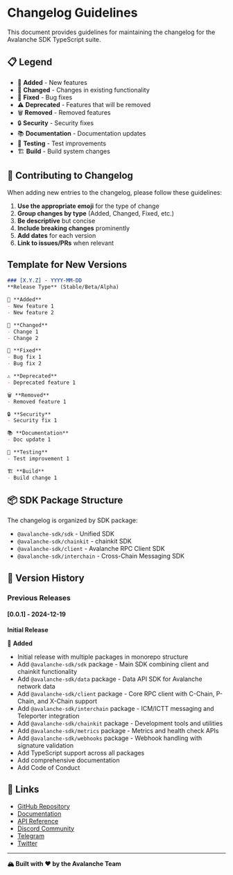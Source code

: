 # Changelog Guidelines

This document provides guidelines for maintaining the changelog for the Avalanche SDK TypeScript suite.

## 📋 Legend

- 🚀 **Added** - New features
- 🔧 **Changed** - Changes in existing functionality
- 🐛 **Fixed** - Bug fixes
- ⚠️ **Deprecated** - Features that will be removed
- 🗑️ **Removed** - Removed features
- 🔒 **Security** - Security fixes
- 📚 **Documentation** - Documentation updates
- 🧪 **Testing** - Test improvements
- 🏗️ **Build** - Build system changes

## 📝 Contributing to Changelog

When adding new entries to the changelog, please follow these guidelines:

1. **Use the appropriate emoji** for the type of change
2. **Group changes by type** (Added, Changed, Fixed, etc.)
3. **Be descriptive** but concise
4. **Include breaking changes** prominently
5. **Add dates** for each version
6. **Link to issues/PRs** when relevant

## Template for New Versions

```markdown
### [X.Y.Z] - YYYY-MM-DD
**Release Type** (Stable/Beta/Alpha)

🚀 **Added**
- New feature 1
- New feature 2

🔧 **Changed**
- Change 1
- Change 2

🐛 **Fixed**
- Bug fix 1
- Bug fix 2

⚠️ **Deprecated**
- Deprecated feature 1

🗑️ **Removed**
- Removed feature 1

🔒 **Security**
- Security fix 1

📚 **Documentation**
- Doc update 1

🧪 **Testing**
- Test improvement 1

🏗️ **Build**
- Build change 1
```

## 📦 SDK Package Structure

The changelog is organized by SDK package:

- `@avalanche-sdk/sdk` - Unified SDK
- `@avalanche-sdk/chainkit` - chainkit SDK
- `@avalanche-sdk/client` - Avalanche RPC Client SDK
- `@avalanche-sdk/interchain` - Cross-Chain Messaging SDK

## 🔄 Version History

### Previous Releases

#### [0.0.1] - 2024-12-19

**Initial Release**

🚀 **Added**

- Initial release with multiple packages in monorepo structure
- Add `@avalanche-sdk/sdk` package - Main SDK combining client and chainkit functionality
- Add `@avalanche-sdk/data` package - Data API SDK for Avalanche network data
- Add `@avalanche-sdk/client` package - Core RPC client with C-Chain, P-Chain, and X-Chain support
- Add `@avalanche-sdk/interchain` package - ICM/ICTT messaging and Teleporter integration
- Add `@avalanche-sdk/chainkit` package - Development tools and utilities
- Add `@avalanche-sdk/metrics` package - Metrics and health check APIs
- Add `@avalanche-sdk/webhooks` package - Webhook handling with signature validation
- Add TypeScript support across all packages
- Add comprehensive documentation
- Add Code of Conduct

## 🔗 Links

- [GitHub Repository](https://github.com/ava-labs/avalanche-sdk-typescript)
- [Documentation](https://docs.avax.network)
- [API Reference](https://build.avax.network/docs/api-reference)
- [Discord Community](https://discord.gg/avax)
- [Telegram](https://t.me/+KDajA4iToKY2ZjBk)
- [Twitter](https://x.com/AvaxDevelopers)

---

**🏔️ Built with ❤️ by the Avalanche Team**
